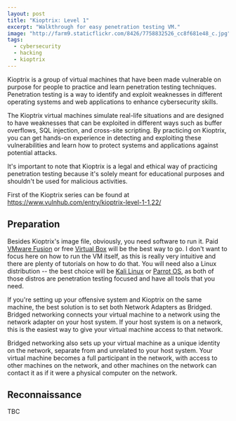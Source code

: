```yaml
---
layout: post
title: "Kioptrix: Level 1"
excerpt: "Walkthrough for easy penetration testing VM."
image: "http://farm9.staticflickr.com/8426/7758832526_cc8f681e48_c.jpg"
tags: 
  - cybersecurity
  - hacking
  - kioptrix
---
```


Kioptrix is a group of virtual machines that have been made vulnerable on purpose for people to practice and learn penetration testing techniques. Penetration testing is a way to identify and exploit weaknesses in different operating systems and web applications to enhance cybersecurity skills.

The Kioptrix virtual machines simulate real-life situations and are designed to have weaknesses that can be exploited in different ways such as buffer overflows, SQL injection, and cross-site scripting. By practicing on Kioptrix, you can get hands-on experience in detecting and exploiting these vulnerabilities and learn how to protect systems and applications against potential attacks.

It's important to note that Kioptrix is a legal and ethical way of practicing penetration testing because it's solely meant for educational purposes and shouldn't be used for malicious activities.

First of the Kioptrix series can be found at <a href="https://www.vulnhub.com/entry/kioptrix-level-1-1,22/" target="_blank">https://www.vulnhub.com/entry/kioptrix-level-1-1,22/</a>

## Preparation

Besides Kioptrix's image file, obviously, you need software to run it. Paid <a href="https://www.vmware.com/products/fusion.html" target="_blank">VMware Fusion</a> or free <a href="https://www.virtualbox.org/" target="_blank">Virtual Box</a> will be the best way to go. I don't want to focus here on how to run the VM itself, as this is really very intuitive and there are plenty of tutorials on how to do that. You will need also a Linux distribution -- the best choice will be <a href="https://www.kali.org/get-kali/#kali-platforms" target="_blank">Kali Linux</a> or <a href="https://parrotsec.org/download/" target="_blank">Parrot OS</a>, as both of those distros are penetration testing focused and have all tools that you need.

If you're setting up your offensive system and Kioptrix on the same machine, the best solution is to set both Network Adapters as Bridged. Bridged networking connects your virtual machine to a network using the network adapter on your host system. If your host system is on a network, this is the easiest way to give your virtual machine access to that network.

Bridged networking also sets up your virtual machine as a unique identity on the network, separate from and unrelated to your host system. Your virtual machine becomes a full participant in the network, with access to other machines on the network, and other machines on the network can contact it as if it were a physical computer on the network.

## Reconnaissance

TBC
